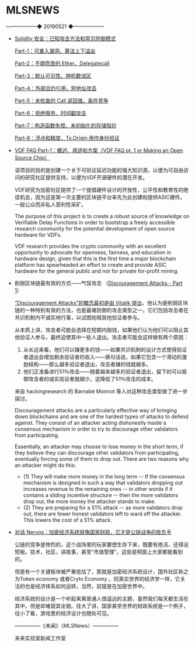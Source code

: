 # ​MLSNEWS
——————◆
20190521
◆——————
* [Solidity 安全：已知攻击方法和常见防御模式](https://ethfans.org/posts/list-of-solidity-security-common-attacks-and-defense)
 
  [Part-1：可重入漏洞、算法上下溢出](https://ethfans.org/posts/comprehensive-list-of-common-attacks-and-defense-part-1)
  
  [Part-2：不期而至的 Ether、Delegatecall](https://ethfans.org/posts/comprehensive-list-of-common-attacks-and-defense-part-2)
  
  [Part-3：默认可见性、随机数误区](https://ethfans.org/posts/comprehensive-list-of-common-attacks-and-defense-part-3)
  
  [Part-4：外部合约引用、短地址攻击](https://ethfans.org/posts/comprehensive-list-of-common-attacks-and-defense-part-4)
  
  [Part-5：未检查的 Call 返回值，条件竞争](https://ethfans.org/posts/comprehensive-list-of-common-attacks-and-defense-part-5)
  
  [Part-6：拒绝服务、时间戳攻击](https://ethfans.org/posts/comprehensive-list-of-common-attacks-and-defense-part-6)
  
  [Part-7：构造函数失控、未初始化的存储指针](https://ethfans.org/posts/comprehensive-list-of-common-attacks-and-defense-part-7)
  
  [Part-8：浮点和精度、Tx.Origin 用作身份验证](https://ethfans.org/posts/comprehensive-list-of-common-attacks-and-defense-part-8)
* [VDF FAQ Part-1：概述、用途和方案（VDF FAQ pt. 1 or Making an Open Source Chip）](https://qihardware.org/2019/03/17/vdf-faq-1/)

  该项目的目的是创建一个关于可验证延迟功能的强大知识源，以便为可自由访问的研究社区提供支持，以便为VDF开源硬件的潜在开发。

  VDF研究为加密社区提供了一个提倡硬件设计的开放性，公平性和教育性的绝佳机会，因为这是第一次主要的区块链平台率先为此创建和提供ASIC硬件。一般公众而非私人营利性采矿。

  The purpose of this project is to create a robust source of knowledge on Verifiable Delay Functions in order to bootstrap a freely accessible research community for the potential development of open source hardware for VDFs.

  VDF research provides the crypto community with an excellent opportunity to advocate for openness, fairness, and education in hardware design, given that this is the first time a major blockchain platform has spearheaded an effort to create and provide ASIC hardware for the general public and not for private for-profit mining.
* 削弱区块链最有效的方式——气馁攻击 （[Discouragement Attacks - Part 1](http://hackingresear.ch/discouragement-attacks/)）

  [“Discouragement Attacks”的概念最初是由 Vitalik 提出][Vitalik]，他认为是削弱区块链的一种特别有效的方法，也是最难防御的攻击类型之一。它们包括攻击者在共识机制内不诚实地行事，以试图劝阻其他验证者参与。
   
  从本质上讲，攻击者可能会选择在短期内赔钱，如果他们认为他们可以阻止其他验证人参与，最终迫使其中一些人退出。攻击者可能会这样做有两个原因：
  1. 从长远来看，他们可以赚更多的钱——如果共识机制的设计方式使得验证者退出会增加剩余验证者的收入——换句话说，如果它包含一个滑动的激励结构——那么越多验证者退出，攻击者赚的钱就越多。
  2. 他们正准备进行51％攻击——随着越来越多的验证者退出，留下的可以抵御攻击者的诚实验证者就越少。这降低了51％攻击的成本。

  来自 hackingresearch 的 Barnabé Monnot 等人对这种攻击类型做了进一步探讨。

  Discouragement attacks are a particularly effective way of bringing down blockchains and are one of the hardest types of attacks to defend against. They consist of an attacker acting dishonestly inside a consensus mechanism in order to try to discourage other validators from participating.
  
  Essentially, an attacker may choose to lose money in the short term, if they believe they can discourage other validators from participating, eventually forcing some of them to drop out. There are two reasons why an attacker might do this:
  - (1) They will make more money in the long term -- If the consensus mechanism is designed in such a way that validators dropping out increases revenue to the remaining ones -- in other words if it contains a sliding incentive structure -- then the more validators drop out, the more money the attacker stands to make.
  - (2) They are preparing for a 51% attack -- as more validators drop out, there are fewer honest validators left to ward off the attacker. This lowers the cost of a 51% attack.
  
  [Vitalik]: https://github.com/ethereum/research/blob/master/papers/discouragement/discouragement.pdf
* [对话 Nervos：加密经济系统就像国家财政，它才是公链战争的胜负手](https://mp.weixin.qq.com/s?__biz=MzA4MzE1MzQ3MA==&mid=2450141973&idx=1&sn=2aa235fb70f6ddc8ea97d5befdde417e&chksm=88045444bf73dd5290a9995014b6786bcf63e095fc58b99a07e328dac32da2b193efd1722f7c&scene=0&xtrack=1)

  公链的竞争是惨烈的，这个战场里的玩家要想生存下来，既要有绝活，还得没短板。技术，社区，讲故事，甚至“市值管理”，这些是明面上大家都能看到的。

  但是有一个关键板块被严重低估了，那就是加密经济系统设计，国外社区称之为Token economy 或者Cryto Economy 。同真实世界的经济学一样，它关注的也是经济体系如何运转，当然，前提是在加密世界中。

  经济系统的设计是一个听起来离普通人很遥远的主题，虽然我们每天都生活在其中，但是却难窥其全貌。往大了讲，国家甚至世界的财政系统是一个例子，往小了看，游戏里的经济设计也随处可见。
  
  —————《未闻》（MLSNews）—————
                
  未来实验室新闻工作室